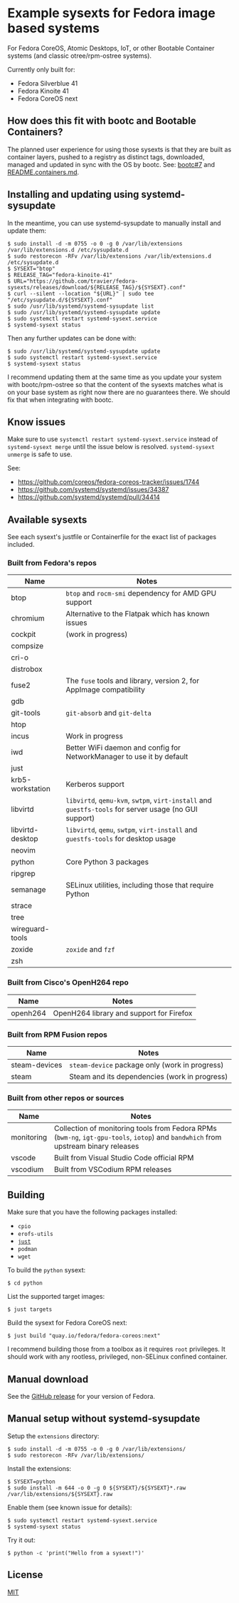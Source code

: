 # Example sysexts for Fedora image based systems

For Fedora CoreOS, Atomic Desktops, IoT, or other Bootable Container systems
(and classic otree/rpm-ostree systems).

Currently only built for:
- Fedora Silverblue 41
- Fedora Kinoite 41
- Fedora CoreOS next

## How does this fit with bootc and Bootable Containers?

The planned user experience for using those sysexts is that they are built as
container layers, pushed to a registry as distinct tags, downloaded, managed
and updated in sync with the OS by bootc. See:
[bootc#7](https://github.com/containers/bootc/issues/7) and
[README.containers.md](README.containers.md).

## Installing and updating using systemd-sysupdate

In the meantime, you can use systemd-sysupdate to manually install and update
them:

```
$ sudo install -d -m 0755 -o 0 -g 0 /var/lib/extensions /var/lib/extensions.d /etc/sysupdate.d
$ sudo restorecon -RFv /var/lib/extensions /var/lib/extensions.d /etc/sysupdate.d
$ SYSEXT="btop"
$ RELEASE_TAG="fedora-kinoite-41"
$ URL="https://github.com/travier/fedora-sysexts/releases/download/${RELEASE_TAG}/${SYSEXT}.conf"
$ curl --silent --location "${URL}" | sudo tee "/etc/sysupdate.d/${SYSEXT}.conf"
$ sudo /usr/lib/systemd/systemd-sysupdate list
$ sudo /usr/lib/systemd/systemd-sysupdate update
$ sudo systemctl restart systemd-sysext.service
$ systemd-sysext status
```

Then any further updates can be done with:

```
$ sudo /usr/lib/systemd/systemd-sysupdate update
$ sudo systemctl restart systemd-sysext.service
$ systemd-sysext status
```

I recommend updating them at the same time as you update your system with
bootc/rpm-ostree so that the content of the sysexts matches what is on your
base system as right now there are no guarantees there. We should fix that when
integrating with bootc.

## Know issues

Make sure to use `systemctl restart systemd-sysext.service` instead of
`systemd-sysext merge` until the issue below is resolved. `systemd-sysext
unmerge` is safe to use.

See:
- https://github.com/coreos/fedora-coreos-tracker/issues/1744
- https://github.com/systemd/systemd/issues/34387
- https://github.com/systemd/systemd/pull/34414

## Available sysexts

See each sysext's justfile or Containerfile for the exact list of packages
included.

### Built from Fedora's repos

| Name | Notes |
|-|-|
| btop | `btop` and `rocm-smi` dependency for AMD GPU support |
| chromium | Alternative to the Flatpak which has known issues |
| cockpit | (work in progress) |
| compsize | |
| cri-o | |
| distrobox | |
| fuse2 | The `fuse` tools and library, version 2, for AppImage compatibility |
| gdb | |
| git-tools | `git-absorb` and `git-delta` |
| htop | |
| incus | Work in progress |
| iwd | Better WiFi daemon and config for NetworkManager to use it by default |
| just | |
| krb5-workstation | Kerberos support |
| libvirtd | `libvirtd`, `qemu-kvm`, `swtpm`, `virt-install` and `guestfs-tools` for server usage (no GUI support) |
| libvirtd-desktop | `libvirtd`, `qemu`, `swtpm`, `virt-install` and `guestfs-tools` for desktop usage |
| neovim | |
| python | Core Python 3 packages |
| ripgrep | |
| semanage | SELinux utilities, including those that require Python |
| strace | |
| tree | |
| wireguard-tools | |
| zoxide | `zoxide` and `fzf` |
| zsh | |

### Built from Cisco's OpenH264 repo

| Name | Notes |
|-|-|
| openh264 | OpenH264 library and support for Firefox |

### Built from RPM Fusion repos

| Name | Notes |
|-|-|
| steam-devices | `steam-device` package only (work in progress) |
| steam | Steam and its dependencies (work in progress) |

### Built from other repos or sources

| Name | Notes |
|-|-|
| monitoring | Collection of monitoring tools from Fedora RPMs (`bwm-ng`, `igt-gpu-tools`, `iotop`) and `bandwhich` from upstream binary releases |
| vscode | Built from Visual Studio Code official RPM |
| vscodium | Built from VSCodium RPM releases |

## Building

Make sure that you have the following packages installed:
- `cpio`
- `erofs-utils`
- [`just`](https://github.com/casey/just)
- `podman`
- `wget`

To build the `python` sysext:

```
$ cd python
```

List the supported target images:

```
$ just targets
```

Build the sysext for Fedora CoreOS next:

```
$ just build "quay.io/fedora/fedora-coreos:next"
```

I recommend building those from a toolbox as it requires `root` privileges. It
should work with any rootless, privileged, non-SELinux confined container.

## Manual download

See the [GitHub release](https://github.com/travier/fedora-sysexts/releases)
for your version of Fedora.

## Manual setup without systemd-sysupdate

Setup the `extensions` directory:

```
$ sudo install -d -m 0755 -o 0 -g 0 /var/lib/extensions/
$ sudo restorecon -RFv /var/lib/extensions/
```

Install the extensions:

```
$ SYSEXT=python
$ sudo install -m 644 -o 0 -g 0 ${SYSEXT}/${SYSEXT}*.raw /var/lib/extensions/${SYSEXT}.raw
```

Enable them (see known issue for details):

```
$ sudo systemctl restart systemd-sysext.service
$ systemd-sysext status
```

Try it out:

```
$ python -c 'print("Hello from a sysext!")'
```

## License

[MIT](LICENSE)

